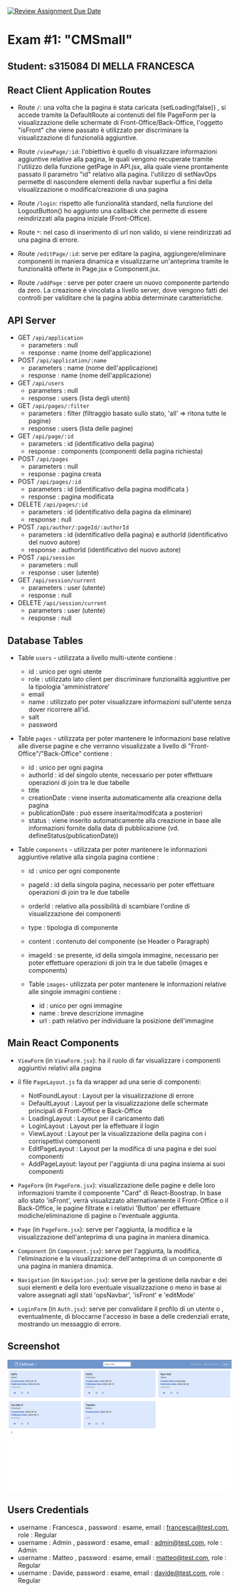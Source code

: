 [![Review Assignment Due Date](https://classroom.github.com/assets/deadline-readme-button-24ddc0f5d75046c5622901739e7c5dd533143b0c8e959d652212380cedb1ea36.svg)](https://classroom.github.com/a/suhcjUE-)
# Exam #1: "CMSmall"
## Student: s315084 DI MELLA FRANCESCA

## React Client Application Routes

- Route `/`: una volta che la pagina è stata caricata (setLoading(false)) , si accede tramite la DefaultRoute ai contenuti del file PageForm per la visualizzazione delle schermate di Front-Office/Back-Office, l'oggetto "isFront" che viene passato è utilizzato per discriminare la visualizzazione di funzionalià aggiuntive.

- Route `/viewPage/:id`: l'obiettivo è quello di visualizzare informazioni aggiuntive relative alla pagina, le quali vengono recuperate tramite l'utilizzo della funzione getPage in API.jsx, alla quale viene prontamente passato il parametro "id" relativo alla pagina. l'utilizzo di setNavOps permette di nascondere elementi della navbar superflui a fini della visualizzazione o modifica/creazione di una pagina

- Route `/login`: rispetto alle funzionalità standard, nella funzione del LogoutButton() ho aggiunto una callback che permette di essere reindirizzati alla pagina iniziale (Front-Office).

- Route `*`: nel caso di inserimento di url non valido, si viene reindirizzati ad una pagina di errore.

- Route `/editPage/:id`: serve per editare la pagina, aggiungere/eliminare componenti in maniera dinamica e visualizzarne un'anteprima tramite le funzionalità offerte in Page.jsx e Component.jsx.

- Route `/addPage` : serve per poter craere un nuovo componente partendo da zero. La creazione è vincolata a livello server, dove vengono fatti dei controlli per validitare che la pagina abbia determinate caratteristiche.


## API Server

- GET `/api/application`
  - parameters : null
  - response : name (nome dell'applicazione)
- POST `/api/application/:name`
  - parameters : name (nome dell'applicazione)
  - response : name (nome dell'applicazione)
- GET `/api/users`
  - parameters : null
  - response : users (lista degli utenti)
- GET `/api/pages/:filter`
  - parameters : filter 
(filtraggio basato sullo stato, 'all' => ritona tutte le pagine)
  - response : users (lista delle pagine)
- GET `/api/page/:id`
  - parameters : id (identificativo della pagina)
  - response : components (componenti della pagina richiesta)
- POST `/api/pages`
  - parameters : null
  - response : pagina creata
- POST `/api/pages/:id`
  - parameters : id (identificativo della pagina modificata )
  - response : pagina modificata
- DELETE `/api/pages/:id`
  - parameters : id (identificativo della pagina da eliminare)
  - response : null
- POST `/api/author/:pageId/:authorId`
  - parameters : id (identificativo della pagina) e authorId (identificativo del nuovo autore)
  - response : authorId (identificativo del nuovo autore)
- POST `/api/session`
  - parameters : null
  - response : user (utente)
- GET `/api/session/current`
  - parameters : user (utente)
  - response : null
- DELETE `/api/session/current`
  - parameters : user (utente)
  - response : null


## Database Tables

- Table `users` - utilizzata a livello multi-utente
   contiene :
    - id : unico per ogni utente
    - role : utilizzato lato client per discriminare funzionalità aggiuntive per la tipologia 'amministratore'
    - email
    - name : utilizzato per poter visualizzare informazioni sull'utente senza dover ricorrere all'id.
    - salt
    - password

- Table `pages` - utilizzata per poter mantenere le informazioni base relative alle diverse pagine e che verranno visualizzate a livello di "Front-Office"/"Back-Office"
  contiene :
  - id : unico per ogni pagina
  - authorId : id del singolo utente, necessario per poter effettuare operazioni di join tra le due tabelle
  - title 
  - creationDate : viene inserita automaticamente alla creazione della pagina
  - publicationDate : può essere inserita/modifcata a posteriori
  - status : viene inserito automaticamente alla creazione in base alle informazioni fornite dalla data di pubblicazione (vd. defineStatus(publicationDate))

- Table `components` - utilizzata per poter mantenere le informazioni aggiuntive relative alla singola pagina
  contiene :
  - id : unico per ogni componente
  - pageId : id della singola pagina, necessario per poter effettuare operazioni di join tra le due tabelle
  - orderId : relativo alla possibilità di scambiare l'ordine di visualizzazione dei componenti 
  - type : tipologia di componente
  - content : contenuto del componente (se Header o Paragraph)
  - imageId : se presente, id della simgola immagine, necessario per poter effettuare operazioni di join tra le due tabelle (images  e components)

  - Table `images`- utilizzata per poter mantenere le informazioni relative alle singole immagini
    contiene :
    - id : unico per ogni immagine
    - name : breve descrizione immagine
    - url : path relativo per individuare la posizione dell'immagine

## Main React Components

- `ViewForm` (in `ViewForm.jsx`): ha il ruolo di far visualizzare i componenti aggiuntivi relativi alla pagina

- il file `PageLayout.js` fa da wrapper ad una serie di componenti:
  - NotFoundLayout : Layout per la visualizzazione di errore 
  - DefaultLayout : Layout per la visualizzazione delle schermate principali di Front-Office e Back-Office
  - LoadingLayout : Layout per il caricamento dati
  - LoginLayout : Layout per la effettuare il login  
  - ViewLayout : Layout per la visualizzazione della pagina con i corrispettivi componenti
  - EditPageLayout : Layout per la modifica di una pagina e dei suoi componenti
  - AddPageLayout: layout per l'aggiunta di una pagina insiema ai suoi componenti

- `PageForm` (in `PageForm.jsx`): visualizzazione delle pagine e delle loro informazioni tramite il componente "Card" di React-Boostrap. In base allo stato 'isFront', verrà visualizzato alternativamente il Front-Office o il Back-Office, le pagine filtrate e i relativi 'Button' per effettuare modiche/eliminazione di pagine o l'eventuale aggiunta.

- `Page` (in `PageForm.jsx`): serve per l'aggiunta, la modifica e la visualizzazione dell'anteprima di una pagina in maniera dinamica.

- `Component` (in `Component.jsx`): serve per l'aggiunta, la modifica, l'eliminazione e la visualizzazione dell'anteprima di un componente di una pagina in maniera dinamica.

- `Navigation` (in `Navigation.jsx`): serve per la gestione della navbar e dei suoi elementi e della loro eventuale visualizzazione o meno in base ai valore assegnati agli stati 'opsNavbar', 'isFront' e 'editMode'

- `LoginForm` (in `Auth.jsx`): serve per convalidare il profilo di un utente o , eventualmente, di bloccarne l'accesso in base a delle credenziali errate, mostrando un messaggio di errore.


## Screenshot

![screenshot](./screenshot/Screenshot.jpg)

## Users Credentials

- username : Francesca , password : esame, email : francesca@test.com, role : Regular
- username : Admin , password : esame, email : admin@test.com, role : Admin
- username : Matteo , password : esame, email : matteo@test.com, role : Regular
- username : Davide, password : esame, email : davide@test.com, role : Regular

